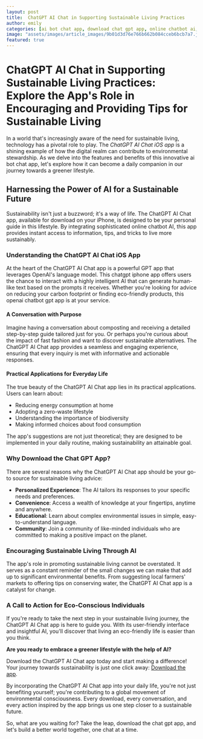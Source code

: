 ```yaml
---
layout: post
title:  ChatGPT AI Chat in Supporting Sustainable Living Practices
author: emily
categories: [ai bot chat app, download chat gpt app, online chatbot ai, chat gpt ios, gpt app, openai chatbot gpt app, chatgpt iphone]
image: "assets/images/article_images/9b01d3d76e766b662b084cceb6bcb7a7.jpg"
featured: true
---
```


# ChatGPT AI Chat in Supporting Sustainable Living Practices: Explore the App's Role in Encouraging and Providing Tips for Sustainable Living

In a world that's increasingly aware of the need for sustainable living, technology has a pivotal role to play. The *ChatGPT AI Chat iOS app* is a shining example of how the digital realm can contribute to environmental stewardship. As we delve into the features and benefits of this innovative ai bot chat app, let's explore how it can become a daily companion in our journey towards a greener lifestyle.

## Harnessing the Power of AI for a Sustainable Future

Sustainability isn't just a buzzword; it's a way of life. The ChatGPT AI Chat app, available for download on your iPhone, is designed to be your personal guide in this lifestyle. By integrating sophisticated online chatbot AI, this app provides instant access to information, tips, and tricks to live more sustainably.

### Understanding the ChatGPT AI Chat iOS App

At the heart of the ChatGPT AI Chat app is a powerful GPT app that leverages OpenAI's language model. This chatgpt iphone app offers users the chance to interact with a highly intelligent AI that can generate human-like text based on the prompts it receives. Whether you're looking for advice on reducing your carbon footprint or finding eco-friendly products, this openai chatbot gpt app is at your service.

#### A Conversation with Purpose

Imagine having a conversation about composting and receiving a detailed step-by-step guide tailored just for you. Or perhaps you're curious about the impact of fast fashion and want to discover sustainable alternatives. The ChatGPT AI Chat app provides a seamless and engaging experience, ensuring that every inquiry is met with informative and actionable responses.

#### Practical Applications for Everyday Life

The true beauty of the ChatGPT AI Chat app lies in its practical applications. Users can learn about:

- Reducing energy consumption at home
- Adopting a zero-waste lifestyle
- Understanding the importance of biodiversity
- Making informed choices about food consumption

The app's suggestions are not just theoretical; they are designed to be implemented in your daily routine, making sustainability an attainable goal.

### Why Download the Chat GPT App?

There are several reasons why the ChatGPT AI Chat app should be your go-to source for sustainable living advice:

- **Personalized Experience**: The AI tailors its responses to your specific needs and preferences.
- **Convenience**: Access a wealth of knowledge at your fingertips, anytime and anywhere.
- **Educational**: Learn about complex environmental issues in simple, easy-to-understand language.
- **Community**: Join a community of like-minded individuals who are committed to making a positive impact on the planet.

### Encouraging Sustainable Living Through AI

The app's role in promoting sustainable living cannot be overstated. It serves as a constant reminder of the small changes we can make that add up to significant environmental benefits. From suggesting local farmers' markets to offering tips on conserving water, the ChatGPT AI Chat app is a catalyst for change.

### A Call to Action for Eco-Conscious Individuals

If you're ready to take the next step in your sustainable living journey, the ChatGPT AI Chat app is here to guide you. With its user-friendly interface and insightful AI, you'll discover that living an eco-friendly life is easier than you think.

**Are you ready to embrace a greener lifestyle with the help of AI?**

Download the ChatGPT AI Chat app today and start making a difference! Your journey towards sustainability is just one click away: [Download the app](https://apps.apple.com/us/app/ai-ask-chat-with-ai-bots/id6472484891).

By incorporating the ChatGPT AI Chat app into your daily life, you're not just benefiting yourself; you're contributing to a global movement of environmental consciousness. Every download, every conversation, and every action inspired by the app brings us one step closer to a sustainable future.

So, what are you waiting for? Take the leap, download the chat gpt app, and let's build a better world together, one chat at a time.